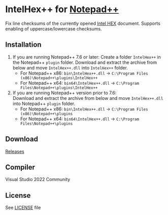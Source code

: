 # IntelHex++ for [Notepad++](https://notepad-plus-plus.org/)

Fix line checksums of the currently opened [Intel HEX](https://en.wikipedia.org/wiki/Intel_HEX) document.
Supports enabling of uppercase/lowercase checksums.

## Installation
1. If you are running Notepad++ 7.6 or later:
   Create a folder `IntelHex++` in the Notepad++ `plugin` folder.
   Download and extract the archive from below and move `IntelHex++.dll` into `IntelHex++` folder.
   * For Notepad++ x86: `bin\IntelHex++.dll` -> `C:\Program Files (x86)\Notepad++\plugins\IntelHex++`
   * For Notepad++ x64: `bin64\IntelHex++.dll` -> `C:\Program Files\Notepad++\plugins\IntelHex++`
2. If you are running Notepad++ version prior to 7.6: \
   Download and extract the archive from below and move `IntelHex++.dll` into Notepad++ `plugin` folder.
   * For Notepad++ x86: `bin\IntelHex++.dll` -> `C:\Program Files (x86)\Notepad++\plugins`
   * For Notepad++ x64: `bin64\IntelHex++.dll` -> `C:\Program Files\Notepad++\plugins`

## Download
[Releases](./releases)

## Compiler
Visual Studio 2022 Community

## License
See [LICENSE](./LICENSE) file
